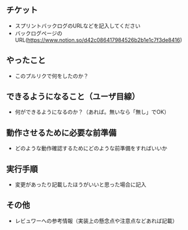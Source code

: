## チケット
* スプリントバックログのURLなどを記入してください
* バックログページのURL(https://www.notion.so/d42c086417984526b2b1e1c7f3de8416)


## やったこと
* このプルリクで何をしたのか？


## できるようになること（ユーザ目線）
* 何ができるようになるのか？（あれば。無いなら「無し」でOK）


## 動作させるために必要な前準備
* どのような動作確認するためにどのような前準備をすればいいか


## 実行手順
* 変更があったり記載したほうがいいと思った場合に記入


## その他
* レビュワーへの参考情報（実装上の懸念点や注意点などあれば記載）

